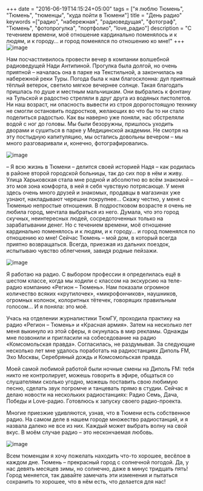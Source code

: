 +++
date = "2016-06-19T14:15:24+05:00"
tags = ["я люблю Тюмень", "Тюмень", "тюменцы", "куда пойти в Тюмени"]
title = "День радио"
keywords =["радио", "набережная", "радиоведущая", "фотограф", "Тюмень", "фотопрогулка", "портфолио", "love_радио"]
description = "С течением времени, моё отношение кардинально поменялось и к людям, и к городу... и город поменялся по отношению ко мне!"
+++
![image](/post/nadinfirst.jpg)

Нам посчастливилось провести вечер в компании волшебной радиоведущей Нади Антипиной. 
Прогулка была долгой, но очень приятной – началась она в парке на Текстильной, а закончилась на набережной реки Туры.
Погода была к нам благосклонна: дул приятный тёплый ветерок, светило мягкое вечернее солнце.
 Такая благодать пришлась по душе и местным мальчишкам. Они выбрались к фонтану на Тульской и радостно стреляли в друг друга из водяных пистолетов. 
 Ни наш возраст, ни опасность вывести из строя дорогостоящую технику не смогли остановить подростков, желающих во что бы то ни стало поделиться радостью. 
 Как вы наверно уже поняли, нас обстреляли водой с ног до головы. Мы были безоружны, пришлось уходить дворами и сушиться в парке у Медицинской академии. 
 Не смотря на эту постыдную капитуляцию, мы остались довольны вечером – мы много разговаривали и, конечно, фотографировались.
<!--more-->
![image](/post/nadinsecond.jpg)

– Я всю жизнь в Тюмени – делится своей историей Надя – как родилась в районе второй городской больницы, так до сих пор в нём и живу. 
Улица Харьковская стала мне родной и абсолютно во всём знакомой – это моя зона комфорта, в ней я себя чувствую потрясающе. 
У меня здесь очень много друзей и знакомых, продавцы в магазинах уже узнают, накладывают черешни покрупнее... 
Скажу честно, у меня с Тюменью непростые отношения. В подростковом возрасте я очень не любила город, мечтала выбраться из него. 
Думала, что это город скучных, неинтересных людей, сосредоточенных только на зарабатывании денег. 
Но с течением времени, моё отношение кардинально поменялось и к людям, и к городу... и город поменялся по отношению ко мне! 
Сейчас Тюмень – мой дом, в который всегда приятно возвращаться. Всегда, приезжая из дальних поездок, испытываю чувство облегчения, завидя родные пейзажи. 

![image](/post/nadinpooh.jpg)

Я работаю на радио. С выбором профессии я определилась ещё в шестом классе, когда мы ходили с классом на экскурсию на теле-радио компанию «Регион – Тюмень». 
Нам показали огромное количество всяких «крутилочек», «микрофончиков», наушников, огромных колонок, колоритных тётечек, говорящих правильным голосом... И я поняла: это моё. 

Учась на отделении журналистики ТюмГУ, проходила практику на радио «Регион – Тюмень» и «Красная армия». 
Затем на несколько лет меня выкинуло из этой сферы, я окунулась в мир рекламы. Однажды мне позвонили и пригласили на собеседование на радио «Комсомольская правда». 
Согласилась, не раздумывая. За следующие несколько лет мне удалось поработать на радиостанциях Диполь FM, Эхо Москвы, Серебряный дождь и Комсомольская правда. 

Моей самой любимой работой были ночные смены на Диполь FM: тебя никто не контролирует, можешь говорить в эфире, общаться со слушателями сколько угодно, 
можешь поставить свою любимую песню, сделать звук погромче и танцевать прямо в студии. 
Сейчас я делаю новости на нескольких радиостанциях: Радио Семь, Дача, Победы и Love-радио. Готовлюсь к запуску своего радио-проекта. 

Многие приезжие удивляются, узнав, что в Тюмени есть собственное радио. На самом деле в нашем городе множество радиостанций, и я назвала далеко не все из них. 
Каждый может выбрать волну на свой вкус. В моём случае радио – это нескончаемая любовь. 

![image](/post/nadinzakat.jpg)

Всем тюменцам я хочу пожелать находить что-то хорошее, весёлое в каждом дне. Тюмень – прекрасный город с солнечной погодой. 
Да, у нас девять месяцев зимы, но солнечно, даже в минус тридцать пять! Город меняется, так давайте замечать эти изменения и пытаться сохранить то хорошее, что в нём есть, 
что делается для нас!